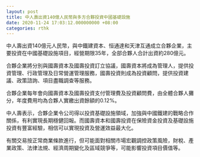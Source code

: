 ```yaml
---
layout: post
title: 中人壽出資140億人民幣與多方合夥投資中國基礎設施
date: 2020-11-24 17:03:12.000000000 +08:00
categories: rthk
---
```


中人壽出資140億元人民幣，與中鐵建資本、恒通達和天津互通成立合夥企業，主要投資在中國基礎設施項目，經營期限35年，全部合夥人合計出資約280億元。

合夥企業將分別與國壽資本及國壽投資訂立協議，國壽資本將成為管理人，提供投資管理、行政管理及日常營運管理服務，國壽投資則成為投資顧問，提供投資建議、政策諮詢、項目盡職調查等服務。

合夥企業每年會向國壽資本及國壽投資支付管理費及投資顧問費，由全體合夥人攤分，年度費用均為合夥人實繳出資餘額的0.12%。

中人壽表示，合夥企業令公司得以投資基礎設施領域，加強與中國鐵建的戰略合作關係，有利實現長期穩健回報。而國壽資本和國壽投資在保險資金投資及基礎設施投資有豐富經驗，相信可以實現投資及營運效益最大化。

有關交易按正常商業條款進行，但可能面對相關市場宏觀調控政策風險，財稅、產業政策、法律法規、經濟周期變化及區域競爭等，可能影響投資項目價值等。
